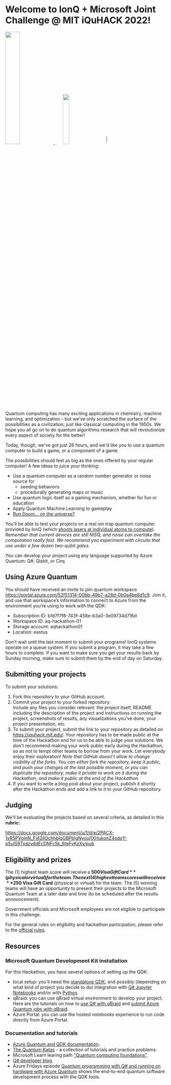 # Welcome to IonQ + Microsoft Joint Challenge @ MIT iQuHACK 2022!

<p align="left">
  <a href="https://azure.microsoft.com/en-us/solutions/quantum-computing/" target="_blank"><img src="https://user-images.githubusercontent.com/10100490/151488491-609828a4-cd1f-4076-b5b2-a8d9fc2d0fa4.png" width="30%"/> </a>
  <a href="https://ionq.com/" target="_blank"><img src="https://user-images.githubusercontent.com/10100490/151488159-da95eb05-9277-4abe-b1ba-b49871d563ed.svg" width="20%" style="padding: 1%;padding-left: 5%"/></a>
  <a href="https://iquhack.mit.edu/" target="_blank"><img src="https://user-images.githubusercontent.com/10100490/151647370-d161d5b5-119c-4db9-898e-cfb1745a8310.png" width="8%" style="padding-left: 5%"/> </a>
  
</p>


Quantum computing has many exciting applications in chemistry, machine learning, and optimization – but we've only scratched the surface of the possibilities as a civilization, just like classical computing in the 1950s. We hope you all go on to do quantum algorithms research that will revolutionize every aspect of society for the better!

Today, though, we've got just 26 hours, and we'd like you to use a quantum computer to build a game, or a component of a game.

The possibilities should feel as big as the ones offered by your regular computer! A few ideas to juice your thinking:
* Use a quantum computer as a random number generator or noise source for
  - seeding behaviors
  - procedurally generating maps or music
* Use quantum logic itself as a gaming mechanism, whether for fun or education
* Apply Quantum Machine Learning to gameplay
* [Run Doom... on the universe?](https://www.smbc-comics.com/comic/qc)

You’ll be able to test your projects on a real ion trap quantum computer provided by IonQ (which [shoots lasers at individual atoms to compute](https://ionq.com/technology)).
*Remember that current devices are still NISQ, and noise can overtake the computation really fast. We recommend you experiment with circuits that use under a few dozen two-qubit gates.*

You can develop your project using any language supported by Azure Quantum: Q#, Qiskit, or Cirq.

## Using Azure Quantum
You should have received an invite to join quantum workspace https://portal.azure.com/52f51314-00bb-49b7-a28d-0b0a4be6d1c9. Join it, and use that workspace’s information to connect to Azure from the environment you’re using to work with the QDK:
* Subscription ID: b1d7f7f8-743f-458e-b3a0-3e09734d716d
* Workspace ID: aq-hackathon-01
* Storage account: aqhackathon01
* Location: eastus

Don't wait until the last moment to submit your programs! IonQ systems operate on a queue system. If you submit a program, it may take a few hours to complete. If you want to make sure you get your results back by Sunday morning, make sure to submit them by the end of day on Saturday.

## Submitting your projects
To submit your solutions:
1. Fork this repository to your GitHub account.
2. Commit your project to your forked repository.  
Include any files you consider relevant: the project itself, README including the description of the project and instructions on running the project, screenshots of results, any visualizations you've done, your project presentation, etc.
3. To submit your project, submit the link to your repository as detailed on https://iquhack.mit.edu/.
Your repository has to be made public at the time of the Hackathon end for us to be able to judge your solutions. We don't recommend making your work public early during the Hackathon, so as not to tempt other teams to borrow from your work. Let everybody enjoy their exploration!
*Note that GitHub doesn't allow to change visibility of the forks. You can either fork the repository, keep it public, and push your changes at the last possible moment, or you can duplicate the repository, make it private to work on it during the Hackathon, and make it public at the end of the Hackathon.*
4. If you want to write a blog post about your project, publish it shortly after the Hackathon ends and add a link to it to your GitHub repository.

## Judging

We'll be evaluating the projects based on several criteria, as detailed in this **rubric:** 

https://docs.google.com/document/u/1/d/e/2PACX-1vR5PVoInN_Fi42lIOchhblgGBPblgNyouj1XHukonZ4sdqY-p5ulS9TxdzvddEcDNFc5k_6teFyKzXv/pub

## Eligibility and prizes
The (1) highest team score will receive a **$500 Visa Gift Card** (physical or virtual) for the team. The next (4) highest team scores will receive a **$250 Visa Gift Card** (physical or virtual) for the team. The (5) winning teams will have an opportunity to present their projects to the Microsoft Quantum Team at a later date and time (to be scheduled after the results announcement).

Government officials and Microsoft employees are not eligible to participate in this challenge.

For the general rules on eligibility and hackathon participation, please refer to the [official rules](http://iquhack.mit.edu/).

## Resources

### Microsoft Quantum Development Kit installation

For this Hackathon, you have several options of setting up the QDK:

* local setup: you'll need the [standalone QDK](https://docs.microsoft.com/en-us/azure/quantum/install-command-line-qdk), and possibly (depending on what kind of project you decide to do) integration with [Q# Jupyter Notebooks](https://docs.microsoft.com/en-us/azure/quantum/install-jupyter-qkd) and/or with [Python](https://docs.microsoft.com/en-us/azure/quantum/install-python-qdk).
* qBraid: you can use qBraid virtual environment to develop your project. Here are the tutorials on how to [use Q# with qBraid](https://www.youtube.com/watch?v=E5JH1YfqSos) and [submit Azure Quantum jobs with qBraid](https://www.youtube.com/watch?v=WLAAqsqlYb8).
* Azure Portal: you can use the hosted notebooks experience to run code directly from Azure Portal.

### Documentation and tutorials

* [Azure Quantum and QDK documentation](https://docs.microsoft.com/quantum).
* [The Quantum Katas](https://github.com/Microsoft/QuantumKatas/) - a collection of tutorials and practice problems.
* Microsoft Learn learing path ["Quantum computing foundations"](https://docs.microsoft.com/learn/paths/quantum-computing-fundamentals/).
* [Q# developer blog](https://devblogs.microsoft.com/qsharp/).
* Azure Fridays episode [Quantum programming with Q# and running on hardware with Azure Quantum](https://www.youtube.com/watch?v=c9Df90CVHkc) shows the end-to-end quantum software development process with the QDK tools.
